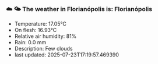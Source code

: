 ### ☁️ 🌤️  The weather in Florianópolis is: Florianópolis

- Temperature: 17.05°C
- On flesh: 16.93°C
- Relative air humidity: 81%
- Rain: 0.0 mm
- Description: Few clouds
- last updated: 2025-07-23T17:19:57.469390
